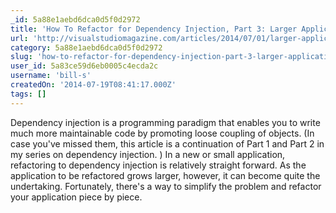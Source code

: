 ```yaml
---
_id: 5a88e1aebd6dca0d5f0d2972
title: 'How To Refactor for Dependency Injection, Part 3: Larger Applications'
url: 'http://visualstudiomagazine.com/articles/2014/07/01/larger-applications.aspx'
category: 5a88e1aebd6dca0d5f0d2972
slug: 'how-to-refactor-for-dependency-injection-part-3-larger-applications'
user_id: 5a83ce59d6eb0005c4ecda2c
username: 'bill-s'
createdOn: '2014-07-19T08:41:17.000Z'
tags: []
---
```


Dependency injection is a programming paradigm that enables you to write much more maintainable code by promoting loose coupling of objects. (In case you've missed them, this article is a continuation of Part 1 and Part 2 in my series on dependency injection. ) In a new or small application, refactoring to dependency injection is relatively straight forward. As the application to be refactored grows larger, however, it can become quite the undertaking. Fortunately, there's a way to simplify the problem and refactor your application piece by piece.

